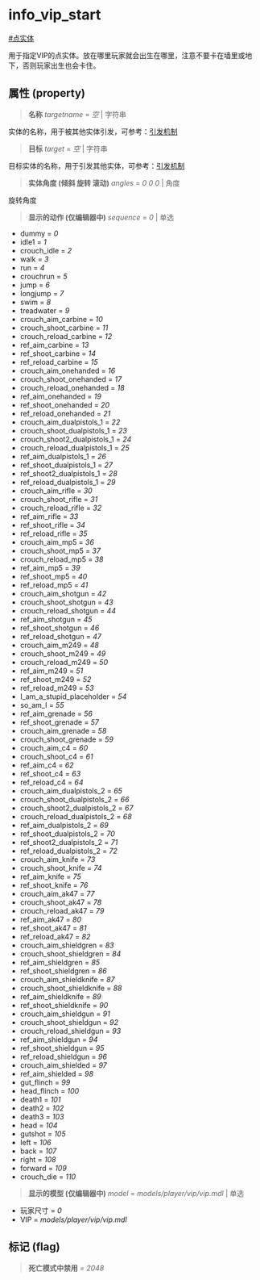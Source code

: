 # info_vip_start
[#点实体](wiki/point_entity)

用于指定VIP的点实体。放在哪里玩家就会出生在哪里，注意不要卡在墙里或地下，否则玩家出生也会卡住。

## 属性 (property)
> **名称** *targetname* = *空* | 字符串

实体的名称，用于被其他实体引发，可参考：[引发机制](wiki/trigger)

> **目标** *target* = *空* | 字符串

目标实体的名称，用于引发其他实体，可参考：[引发机制](wiki/trigger)

> **实体角度 (倾斜 旋转 滚动)** *angles* = *0 0 0* | 角度

旋转角度

> **显示的动作 (仅编辑器中)** *sequence* = *0* | 单选

- dummy = *0*
- idle1 = *1*
- crouch_idle = *2*
- walk = *3*
- run = *4*
- crouchrun = *5*
- jump = *6*
- longjump = *7*
- swim = *8*
- treadwater = *9*
- crouch_aim_carbine = *10*
- crouch_shoot_carbine = *11*
- crouch_reload_carbine = *12*
- ref_aim_carbine = *13*
- ref_shoot_carbine = *14*
- ref_reload_carbine = *15*
- crouch_aim_onehanded = *16*
- crouch_shoot_onehanded = *17*
- crouch_reload_onehanded = *18*
- ref_aim_onehanded = *19*
- ref_shoot_onehanded = *20*
- ref_reload_onehanded = *21*
- crouch_aim_dualpistols_1 = *22*
- crouch_shoot_dualpistols_1 = *23*
- crouch_shoot2_dualpistols_1 = *24*
- crouch_reload_dualpistols_1 = *25*
- ref_aim_dualpistols_1 = *26*
- ref_shoot_dualpistols_1 = *27*
- ref_shoot2_dualpistols_1 = *28*
- ref_reload_dualpistols_1 = *29*
- crouch_aim_rifle = *30*
- crouch_shoot_rifle = *31*
- crouch_reload_rifle = *32*
- ref_aim_rifle = *33*
- ref_shoot_rifle = *34*
- ref_reload_rifle = *35*
- crouch_aim_mp5 = *36*
- crouch_shoot_mp5 = *37*
- crouch_reload_mp5 = *38*
- ref_aim_mp5 = *39*
- ref_shoot_mp5 = *40*
- ref_reload_mp5 = *41*
- crouch_aim_shotgun = *42*
- crouch_shoot_shotgun = *43*
- crouch_reload_shotgun = *44*
- ref_aim_shotgun = *45*
- ref_shoot_shotgun = *46*
- ref_reload_shotgun = *47*
- crouch_aim_m249 = *48*
- crouch_shoot_m249 = *49*
- crouch_reload_m249 = *50*
- ref_aim_m249 = *51*
- ref_shoot_m249 = *52*
- ref_reload_m249 = *53*
- I_am_a_stupid_placeholder = *54*
- so_am_I = *55*
- ref_aim_grenade = *56*
- ref_shoot_grenade = *57*
- crouch_aim_grenade = *58*
- crouch_shoot_grenade = *59*
- crouch_aim_c4 = *60*
- crouch_shoot_c4 = *61*
- ref_aim_c4 = *62*
- ref_shoot_c4 = *63*
- ref_reload_c4 = *64*
- crouch_aim_dualpistols_2 = *65*
- crouch_shoot_dualpistols_2 = *66*
- crouch_shoot2_dualpistols_2 = *67*
- crouch_reload_dualpistols_2 = *68*
- ref_aim_dualpistols_2 = *69*
- ref_shoot_dualpistols_2 = *70*
- ref_shoot2_dualpistols_2 = *71*
- ref_reload_dualpistols_2 = *72*
- crouch_aim_knife = *73*
- crouch_shoot_knife = *74*
- ref_aim_knife = *75*
- ref_shoot_knife = *76*
- crouch_aim_ak47 = *77*
- crouch_shoot_ak47 = *78*
- crouch_reload_ak47 = *79*
- ref_aim_ak47 = *80*
- ref_shoot_ak47 = *81*
- ref_reload_ak47 = *82*
- crouch_aim_shieldgren = *83*
- crouch_shoot_shieldgren = *84*
- ref_aim_shieldgren = *85*
- ref_shoot_shieldgren = *86*
- crouch_aim_shieldknife = *87*
- crouch_shoot_shieldknife = *88*
- ref_aim_shieldknife = *89*
- ref_shoot_shieldknife = *90*
- crouch_aim_shieldgun = *91*
- crouch_shoot_shieldgun = *92*
- crouch_reload_shieldgun = *93*
- ref_aim_shieldgun = *94*
- ref_shoot_shieldgun = *95*
- ref_reload_shieldgun = *96*
- crouch_aim_shielded = *97*
- ref_aim_shielded = *98*
- gut_flinch = *99*
- head_flinch = *100*
- death1 = *101*
- death2 = *102*
- death3 = *103*
- head = *104*
- gutshot = *105*
- left = *106*
- back = *107*
- right = *108*
- forward = *109*
- crouch_die = *110*

> **显示的模型 (仅编辑器中)** *model* = *models/player/vip/vip.mdl* | 单选

- 玩家尺寸 = *0*
- VIP = *models/player/vip/vip.mdl*

## 标记 (flag)
> **死亡模式中禁用** *= 2048*

